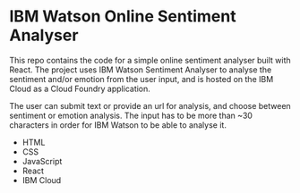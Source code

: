 # IBM Watson Online Sentiment Analyser

This repo contains the code for a simple online sentiment analyser built with React. The project uses IBM Watson Sentiment Analyser to analyse the sentiment and/or emotion from the user input, and is hosted on the IBM Cloud as a Cloud Foundry application.

The user can submit text or provide an url for analysis, and choose between sentiment or emotion analysis. The input has to be more than ~30 characters in order for IBM Watson to be able to analyse it.

- HTML
- CSS
- JavaScript
- React
- IBM Cloud
